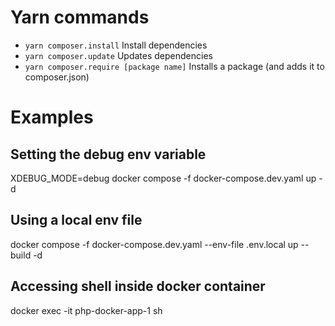 # Yarn commands

-   `yarn composer.install` Install dependencies
-   `yarn composer.update` Updates dependencies
-   `yarn composer.require [package name]` Installs a package (and adds it to composer.json)

# Examples

## Setting the debug env variable

XDEBUG_MODE=debug docker compose -f docker-compose.dev.yaml up -d

## Using a local env file

docker compose -f docker-compose.dev.yaml --env-file .env.local up --build -d

## Accessing shell inside docker container

docker exec -it php-docker-app-1 sh
